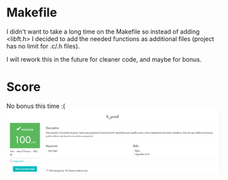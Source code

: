 # Makefile
I didn't want to take a long time on the Makefile so instead of adding <libft.h> I decided to add the needed functions as additional files (project has no limit for .c/.h files).

I will rework this in the future for cleaner code, and maybe for bonus.

# Score
No bonus this time :(
![My Image](score.png)
